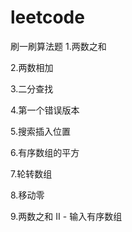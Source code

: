 # leetcode
刷一刷算法题
1.两数之和

2.两数相加

3.二分查找

4.第一个错误版本

5.搜索插入位置

6.有序数组的平方

7.轮转数组

8.移动零

9.两数之和 II - 输入有序数组